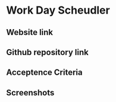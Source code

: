 # Work Day Scheudler

## Website link

## Github repository link

## Acceptence Criteria

## Screenshots
